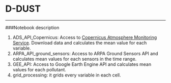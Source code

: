# D-DUST
---
###Notebook description
1. ADS_API_Copernicus: Access to [Copernicus Atmosphere Monitoring Service](https://atmosphere.copernicus.eu/data). Download data and calculates the mean value for each variable.
2. ARPA_API_ground_sensors: Access to ARPA Ground Sensors API and calculates mean values for each sensors in the time range.
3. GEE_API: Access to Google Earth Engine API and calculates mean values for each pollutant.
4. grid_processing: it grids every variable in each cell.